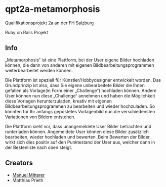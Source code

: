 qpt2a-metamorphosis
===================

Qualifikationsprojekt 2a an der FH Salzburg

Ruby on Rails Projekt

## Info

„Metamorphosis“ ist eine Plattform, bei der User eigene Bilder hochladen können, die dann von anderen mit eigenen Bildbearbeitungsprogrammen weiterbearbeitet werden können.

Die Plattform ist speziell für Künstler/Hobbydesigner entwickelt worden. Das Grundprinzip ist also, dass Sie eigene unbearbeitete Bilder die Ihnen gefallen als Vorlage(in Form einer „Challenge“) hochladen können. Andere User können nun diese „Challenge“ annehmen und haben die Möglichkeit diese Vorlagen herunterzuladen, kreativ mit eigenen Bildbearbeitungsprogrammen zu bearbeiten und wieder hochzuladen. So könnten für Ihr anfangs gepostetes Vorlagenbild nun die verschiedensten Variationen von Bildern entstehen.

Die Plattform sieht vor, dass unangemeldete User Bilder betrachten und runterladen können. Angemeldete User können diese Bilder zusätzlich bearbeiten, wieder hochladen und bewerten. Beim Bewerten der Bilder, wirkt sich dies positiv auf den Punktestand der User aus, welcher dann in der Bestenliste nach oben steigt.


## Creators

* [Manuel Mitterer](https://github.com/ManuelMitterer)
* Matthias Prieth